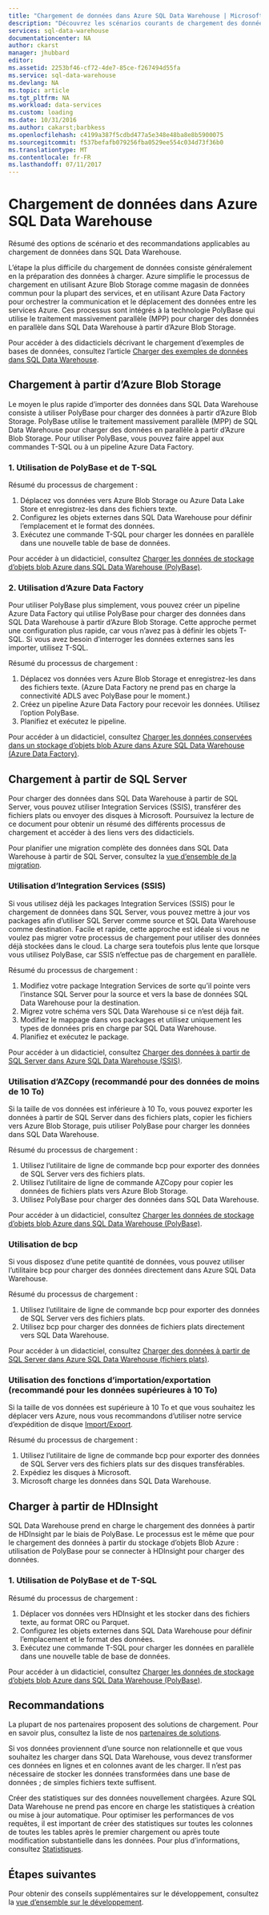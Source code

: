 ```yaml
---
title: "Chargement de données dans Azure SQL Data Warehouse | Microsoft Docs"
description: "Découvrez les scénarios courants de chargement des données dans SQL Data Warehouse. Ceux-ci incluent l’utilisation de PolyBase, d’Azure Blob Storage et de fichiers plats ainsi que l’envoi de disques. Vous pouvez également utiliser des outils tiers."
services: sql-data-warehouse
documentationcenter: NA
author: ckarst
manager: jhubbard
editor: 
ms.assetid: 2253bf46-cf72-4de7-85ce-f267494d55fa
ms.service: sql-data-warehouse
ms.devlang: NA
ms.topic: article
ms.tgt_pltfrm: NA
ms.workload: data-services
ms.custom: loading
ms.date: 10/31/2016
ms.author: cakarst;barbkess
ms.openlocfilehash: c4199a387f5cdbd477a5e348e48ba8e8b5900075
ms.sourcegitcommit: f537befafb079256fba0529ee554c034d73f36b0
ms.translationtype: MT
ms.contentlocale: fr-FR
ms.lasthandoff: 07/11/2017
---
```

# <a name="load-data-into-azure-sql-data-warehouse"></a>Chargement de données dans Azure SQL Data Warehouse
Résumé des options de scénario et des recommandations applicables au chargement de données dans SQL Data Warehouse.

L’étape la plus difficile du chargement de données consiste généralement en la préparation des données à charger. Azure simplifie le processus de chargement en utilisant Azure Blob Storage comme magasin de données commun pour la plupart des services, et en utilisant Azure Data Factory pour orchestrer la communication et le déplacement des données entre les services Azure. Ces processus sont intégrés à la technologie PolyBase qui utilise le traitement massivement parallèle (MPP) pour charger des données en parallèle dans SQL Data Warehouse à partir d’Azure Blob Storage. 

Pour accéder à des didacticiels décrivant le chargement d’exemples de bases de données, consultez l’article [Charger des exemples de données dans SQL Data Warehouse][Load sample databases].

## <a name="load-from-azure-blob-storage"></a>Chargement à partir d’Azure Blob Storage
Le moyen le plus rapide d’importer des données dans SQL Data Warehouse consiste à utiliser PolyBase pour charger des données à partir d’Azure Blob Storage. PolyBase utilise le traitement massivement parallèle (MPP) de SQL Data Warehouse pour charger des données en parallèle à partir d’Azure Blob Storage. Pour utiliser PolyBase, vous pouvez faire appel aux commandes T-SQL ou à un pipeline Azure Data Factory.

### <a name="1-use-polybase-and-t-sql"></a>1. Utilisation de PolyBase et de T-SQL
Résumé du processus de chargement :

1. Déplacez vos données vers Azure Blob Storage ou Azure Data Lake Store et enregistrez-les dans des fichiers texte.
2. Configurez les objets externes dans SQL Data Warehouse pour définir l’emplacement et le format des données.
3. Exécutez une commande T-SQL pour charger les données en parallèle dans une nouvelle table de base de données.

<!-- 5. Schedule and run a loading job. --> 

Pour accéder à un didacticiel, consultez [Charger les données de stockage d’objets blob Azure dans SQL Data Warehouse (PolyBase)][Load data from Azure blob storage to SQL Data Warehouse (PolyBase)].

### <a name="2-use-azure-data-factory"></a>2. Utilisation d’Azure Data Factory
Pour utiliser PolyBase plus simplement, vous pouvez créer un pipeline Azure Data Factory qui utilise PolyBase pour charger des données dans SQL Data Warehouse à partir d’Azure Blob Storage. Cette approche permet une configuration plus rapide, car vous n’avez pas à définir les objets T-SQL. Si vous avez besoin d’interroger les données externes sans les importer, utilisez T-SQL. 

Résumé du processus de chargement :

1. Déplacez vos données vers Azure Blob Storage et enregistrez-les dans des fichiers texte. (Azure Data Factory ne prend pas en charge la connectivité ADLS avec PolyBase pour le moment.)
2. Créez un pipeline Azure Data Factory pour recevoir les données. Utilisez l’option PolyBase.
4. Planifiez et exécutez le pipeline.

Pour accéder à un didacticiel, consultez [Charger les données conservées dans un stockage d’objets blob Azure dans Azure SQL Data Warehouse (Azure Data Factory)][Load data from Azure blob storage to SQL Data Warehouse (Azure Data Factory)].

## <a name="load-from-sql-server"></a>Chargement à partir de SQL Server
Pour charger des données dans SQL Data Warehouse à partir de SQL Server, vous pouvez utiliser Integration Services (SSIS), transférer des fichiers plats ou envoyer des disques à Microsoft. Poursuivez la lecture de ce document pour obtenir un résumé des différents processus de chargement et accéder à des liens vers des didacticiels.

Pour planifier une migration complète des données dans SQL Data Warehouse à partir de SQL Server, consultez la [vue d’ensemble de la migration][Migration overview]. 

### <a name="use-integration-services-ssis"></a>Utilisation d’Integration Services (SSIS)
Si vous utilisez déjà les packages Integration Services (SSIS) pour le chargement de données dans SQL Server, vous pouvez mettre à jour vos packages afin d’utiliser SQL Server comme source et SQL Data Warehouse comme destination. Facile et rapide, cette approche est idéale si vous ne voulez pas migrer votre processus de chargement pour utiliser des données déjà stockées dans le cloud. La charge sera toutefois plus lente que lorsque vous utilisez PolyBase, car SSIS n’effectue pas de chargement en parallèle.

Résumé du processus de chargement :

1. Modifiez votre package Integration Services de sorte qu’il pointe vers l’instance SQL Server pour la source et vers la base de données SQL Data Warehouse pour la destination.
2. Migrez votre schéma vers SQL Data Warehouse si ce n’est déjà fait.
3. Modifiez le mappage dans vos packages et utilisez uniquement les types de données pris en charge par SQL Data Warehouse.
4. Planifiez et exécutez le package.

Pour accéder à un didacticiel, consultez [Charger des données à partir de SQL Server dans Azure SQL Data Warehouse (SSIS)][Load data from SQL Server to Azure SQL Data Warehouse (SSIS)].

### <a name="use-azcopy-recommended-for--10-tb-data"></a>Utilisation d’AZCopy (recommandé pour des données de moins de 10 To)
Si la taille de vos données est inférieure à 10 To, vous pouvez exporter les données à partir de SQL Server dans des fichiers plats, copier les fichiers vers Azure Blob Storage, puis utiliser PolyBase pour charger les données dans SQL Data Warehouse.

Résumé du processus de chargement :

1. Utilisez l’utilitaire de ligne de commande bcp pour exporter des données de SQL Server vers des fichiers plats.
2. Utilisez l’utilitaire de ligne de commande AZCopy pour copier les données de fichiers plats vers Azure Blob Storage.
3. Utilisez PolyBase pour charger des données dans SQL Data Warehouse.

Pour accéder à un didacticiel, consultez [Charger les données de stockage d’objets blob Azure dans SQL Data Warehouse (PolyBase)][Load data from Azure blob storage to SQL Data Warehouse (PolyBase)].

### <a name="use-bcp"></a>Utilisation de bcp
Si vous disposez d’une petite quantité de données, vous pouvez utiliser l’utilitaire bcp pour charger des données directement dans Azure SQL Data Warehouse.

Résumé du processus de chargement :

1. Utilisez l’utilitaire de ligne de commande bcp pour exporter des données de SQL Server vers des fichiers plats.
2. Utilisez bcp pour charger des données de fichiers plats directement vers SQL Data Warehouse.

Pour accéder à un didacticiel, consultez [Charger des données à partir de SQL Server dans Azure SQL Data Warehouse (fichiers plats)][Load data from SQL Server to Azure SQL Data Warehouse (bcp)].

### <a name="use-importexport-recommended-for--10-tb-data"></a>Utilisation des fonctions d’importation/exportation (recommandé pour les données supérieures à 10 To)
Si la taille de vos données est supérieure à 10 To et que vous souhaitez les déplacer vers Azure, nous vous recommandons d’utiliser notre service d’expédition de disque [Import/Export][Import/Export]. 

Résumé du processus de chargement :

1. Utilisez l’utilitaire de ligne de commande bcp pour exporter des données de SQL Server vers des fichiers plats sur des disques transférables.
2. Expédiez les disques à Microsoft.
3. Microsoft charge les données dans SQL Data Warehouse.

## <a name="load-from-hdinsight"></a>Charger à partir de HDInsight
SQL Data Warehouse prend en charge le chargement des données à partir de HDInsight par le biais de PolyBase. Le processus est le même que pour le chargement des données à partir du stockage d’objets Blob Azure : utilisation de PolyBase pour se connecter à HDInsight pour charger des données. 

### <a name="1-use-polybase-and-t-sql"></a>1. Utilisation de PolyBase et de T-SQL
Résumé du processus de chargement :

1. Déplacer vos données vers HDInsight et les stocker dans des fichiers texte, au format ORC ou Parquet.
2. Configurez les objets externes dans SQL Data Warehouse pour définir l’emplacement et le format des données.
3. Exécutez une commande T-SQL pour charger les données en parallèle dans une nouvelle table de base de données.

Pour accéder à un didacticiel, consultez [Charger les données de stockage d’objets blob Azure dans SQL Data Warehouse (PolyBase)][Load data from Azure blob storage to SQL Data Warehouse (PolyBase)].

## <a name="recommendations"></a>Recommandations
La plupart de nos partenaires proposent des solutions de chargement. Pour en savoir plus, consultez la liste de nos [partenaires de solutions][solution partners]. 

Si vos données proviennent d’une source non relationnelle et que vous souhaitez les charger dans SQL Data Warehouse, vous devez transformer ces données en lignes et en colonnes avant de les charger. Il n’est pas nécessaire de stocker les données transformées dans une base de données ; de simples fichiers texte suffisent.

Créer des statistiques sur des données nouvellement chargées. Azure SQL Data Warehouse ne prend pas encore en charge les statistiques à création ou mise à jour automatique.  Pour optimiser les performances de vos requêtes, il est important de créer des statistiques sur toutes les colonnes de toutes les tables après le premier chargement ou après toute modification substantielle dans les données.  Pour plus d’informations, consultez [Statistiques][Statistics].

## <a name="next-steps"></a>Étapes suivantes
Pour obtenir des conseils supplémentaires sur le développement, consultez la [vue d’ensemble sur le développement][development overview].

<!--Image references-->

<!--Article references-->
[Load data from Azure blob storage to SQL Data Warehouse (PolyBase)]: ./sql-data-warehouse-load-from-azure-blob-storage-with-polybase.md
[Load data from Azure blob storage to SQL Data Warehouse (Azure Data Factory)]: ./sql-data-warehouse-load-from-azure-blob-storage-with-data-factory.md
[Load data from SQL Server to Azure SQL Data Warehouse (SSIS)]: ./sql-data-warehouse-load-from-sql-server-with-integration-services.md
[Load data from SQL Server to Azure SQL Data Warehouse (bcp)]: ./sql-data-warehouse-load-from-sql-server-with-bcp.md
[Load data from SQL Server to Azure SQL Data Warehouse (AZCopy)]: ./sql-data-warehouse-load-from-sql-server-with-azcopy.md

[Load sample databases]: ./sql-data-warehouse-load-sample-databases.md
[Migration overview]: ./sql-data-warehouse-overview-migrate.md
[solution partners]: ./sql-data-warehouse-partner-business-intelligence.md
[development overview]: ./sql-data-warehouse-overview-develop.md
[Statistics]: ./sql-data-warehouse-tables-statistics.md

<!--MSDN references-->

<!--Other Web references-->
[Import/Export]: https://azure.microsoft.com/documentation/articles/storage-import-export-service/
